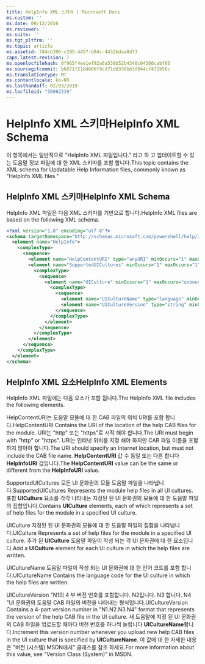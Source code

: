 ```yaml
---
title: HelpInfo XML 스키마 | Microsoft Docs
ms.custom: ''
ms.date: 09/12/2016
ms.reviewer: ''
ms.suite: ''
ms.tgt_pltfrm: ''
ms.topic: article
ms.assetid: 74dcb396-c295-4457-b84c-4432bdaa8df3
caps.latest.revision: 7
ms.openlocfilehash: 0f965f4ee1ef92a6a538b52b4348c04366cabf66
ms.sourcegitcommit: b6871f21bd666f9cd71dd336bb3f844cf472b56c
ms.translationtype: MT
ms.contentlocale: ko-KR
ms.lasthandoff: 02/03/2019
ms.locfileid: "56862319"
---
```

# <a name="helpinfo-xml-schema"></a><span data-ttu-id="d0861-102">HelpInfo XML 스키마</span><span class="sxs-lookup"><span data-stu-id="d0861-102">HelpInfo XML Schema</span></span>

<span data-ttu-id="d0861-103">이 항목에서는 일반적으로 "HelpInfo XML 파일입니다." 라고 하 고 업데이트할 수 있는 도움말 정보 파일에 대 한 XML 스키마를 포함 합니다.</span><span class="sxs-lookup"><span data-stu-id="d0861-103">This topic contains the XML schema for Updatable Help Information files, commonly known as "HelpInfo XML files."</span></span>

## <a name="helpinfo-xml-schema"></a><span data-ttu-id="d0861-104">HelpInfo XML 스키마</span><span class="sxs-lookup"><span data-stu-id="d0861-104">HelpInfo XML Schema</span></span>

<span data-ttu-id="d0861-105">HelpInfo XML 파일은 다음 XML 스키마를 기반으로 합니다.</span><span class="sxs-lookup"><span data-stu-id="d0861-105">HelpInfo XML files are based on the following XML schema.</span></span>

```xml
<?xml version="1.0" encoding="utf-8"?>
<schema targetNamespace="http://schemas.microsoft.com/powershell/help/2010/05" xmlns="http://www.w3.org/2001/XMLSchema">
  <element name="HelpInfo">
    <complexType>
      <sequence>
        <element name="HelpContentURI" type="anyURI" minOccurs="1" maxOccurs="1" />
        <element name="SupportedUICultures" minOccurs="1" maxOccurs="1">
          <complexType>
            <sequence>
              <element name="UICulture" minOccurs="1" maxOccurs="unbounded">
                <complexType>
                  <sequence>
                    <element name="UICultureName" type="language" minOccurs="1" maxOccurs="1" />
                    <element name="UICultureVersion" type="string" minOccurs="1" maxOccurs="1" />
                  </sequence>
                </complexType>
              </element>
            </sequence>
          </complexType>
        </element>
      </sequence>
    </complexType>
  </element>
</schema>
```

## <a name="helpinfo-xml-elements"></a><span data-ttu-id="d0861-106">HelpInfo XML 요소</span><span class="sxs-lookup"><span data-stu-id="d0861-106">HelpInfo XML Elements</span></span>

<span data-ttu-id="d0861-107">HelpInfo XML 파일에는 다음 요소가 포함 됩니다.</span><span class="sxs-lookup"><span data-stu-id="d0861-107">The HelpInfo XML file includes the following elements.</span></span>

<span data-ttu-id="d0861-108">HelpContentURI는 도움말 모듈에 대 한 CAB 파일의 위치 URI를 포함 합니다.</span><span class="sxs-lookup"><span data-stu-id="d0861-108">HelpContentURI Contains the URI of the location of the help CAB files for the module.</span></span> <span data-ttu-id="d0861-109">URI는 "http" 또는 "https"로 시작 해야 합니다.</span><span class="sxs-lookup"><span data-stu-id="d0861-109">The URI must begin with "http" or "https".</span></span> <span data-ttu-id="d0861-110">URI는 인터넷 위치를 지정 해야 하지만 CAB 파일 이름을 포함 하지 않아야 합니다.</span><span class="sxs-lookup"><span data-stu-id="d0861-110">The URI should specify an Internet location, but must not include the CAB file name.</span></span> <span data-ttu-id="d0861-111">**HelpContentURI** 값 수 동일 또는 다른 합니다 **HelpInfoURI** 값입니다.</span><span class="sxs-lookup"><span data-stu-id="d0861-111">The **HelpContentURI** value can be the  same or different from the **HelpInfoURI** value.</span></span>

<span data-ttu-id="d0861-112">SupportedUICultures 모든 UI 문화권의 모듈 도움말 파일을 나타냅니다.</span><span class="sxs-lookup"><span data-stu-id="d0861-112">SupportedUICultures Represents the module help files in all UI cultures.</span></span> <span data-ttu-id="d0861-113">포함 **UICulture** 요소를 각각 나타내는 지정된 된 UI 문화권의 모듈에 대 한 도움말 파일의 집합입니다.</span><span class="sxs-lookup"><span data-stu-id="d0861-113">Contains **UICulture** elements, each of which represents a set of help files for the module in a specified UI culture.</span></span>

<span data-ttu-id="d0861-114">UICulture 지정된 된 UI 문화권의 모듈에 대 한 도움말 파일의 집합을 나타냅니다.</span><span class="sxs-lookup"><span data-stu-id="d0861-114">UICulture Represents a set of help files for the module in a specified UI culture.</span></span> <span data-ttu-id="d0861-115">추가 된 **UICulture** 도움말 파일이 작성 되는 각 UI 문화권에 대 한 요소입니다.</span><span class="sxs-lookup"><span data-stu-id="d0861-115">Add a **UICulture** element for each UI culture in which the help files are written.</span></span>

<span data-ttu-id="d0861-116">UICultureName 도움말 파일이 작성 되는 UI 문화권에 대 한 언어 코드를 포함 합니다.</span><span class="sxs-lookup"><span data-stu-id="d0861-116">UICultureName Contains the language code for the UI culture in which the help files are written.</span></span>

<span data-ttu-id="d0861-117">UICultureVersion "N1의 4 부 버전 번호를 포함합니다. N2입니다. N3 합니다. N4 "UI 문화권의 도움말 CAB 파일의 버전을 나타내는 형식입니다.</span><span class="sxs-lookup"><span data-stu-id="d0861-117">UICultureVersion Contains a 4-part version number in "N1.N2.N3.N4" format that represents the version of the help CAB file in the UI culture.</span></span> <span data-ttu-id="d0861-118">새 도움말에 지정 된 UI 문화권의 CAB 파일을 업로드할 때마다 버전 번호를 하나씩 늘립니다 **UICultureName**합니다.</span><span class="sxs-lookup"><span data-stu-id="d0861-118">Increment this version number whenever you upload new help CAB files in the UI culture that is specified by **UICultureName**.</span></span> <span data-ttu-id="d0861-119">이 값에 대 한 자세한 내용은 "버전 (시스템) MSDN에서" 클래스를 참조 하세요.</span><span class="sxs-lookup"><span data-stu-id="d0861-119">For more information about this value, see "Version Class (System)" in MSDN.</span></span>